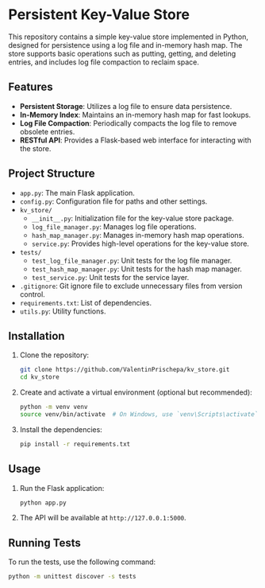 # Persistent Key-Value Store

This repository contains a simple key-value store implemented in Python, designed for persistence using a log file and in-memory hash map. The store supports basic operations such as putting, getting, and deleting entries, and includes log file compaction to reclaim space.

## Features

- **Persistent Storage**: Utilizes a log file to ensure data persistence.
- **In-Memory Index**: Maintains an in-memory hash map for fast lookups.
- **Log File Compaction**: Periodically compacts the log file to remove obsolete entries.
- **RESTful API**: Provides a Flask-based web interface for interacting with the store.

## Project Structure

- `app.py`: The main Flask application.
- `config.py`: Configuration file for paths and other settings.
- `kv_store/`
  - `__init__.py`: Initialization file for the key-value store package.
  - `log_file_manager.py`: Manages log file operations.
  - `hash_map_manager.py`: Manages in-memory hash map operations.
  - `service.py`: Provides high-level operations for the key-value store.
- `tests/`
  - `test_log_file_manager.py`: Unit tests for the log file manager.
  - `test_hash_map_manager.py`: Unit tests for the hash map manager.
  - `test_service.py`: Unit tests for the service layer.
- `.gitignore`: Git ignore file to exclude unnecessary files from version control.
- `requirements.txt`: List of dependencies.
- `utils.py`: Utility functions.

## Installation

1. Clone the repository:
    ```bash
    git clone https://github.com/ValentinPrischepa/kv_store.git
    cd kv_store
    ```

2. Create and activate a virtual environment (optional but recommended):
    ```bash
    python -m venv venv
    source venv/bin/activate  # On Windows, use `venv\Scripts\activate`
    ```

3. Install the dependencies:
    ```bash
    pip install -r requirements.txt
    ```

## Usage

1. Run the Flask application:
    ```bash
    python app.py
    ```

2. The API will be available at `http://127.0.0.1:5000`.

## Running Tests

To run the tests, use the following command:
```bash
python -m unittest discover -s tests
